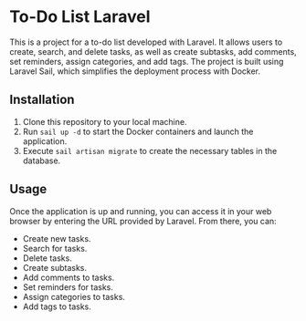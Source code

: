 # To-Do List Laravel

This is a project for a to-do list developed with Laravel. It allows users to create, search, and delete tasks, as well as create subtasks, add comments, set reminders, assign categories, and add tags. The project is built using Laravel Sail, which simplifies the deployment process with Docker.

## Installation

1. Clone this repository to your local machine.
2. Run `sail up -d` to start the Docker containers and launch the application.
3. Execute `sail artisan migrate` to create the necessary tables in the database.

## Usage

Once the application is up and running, you can access it in your web browser by entering the URL provided by Laravel. From there, you can:

- Create new tasks.
- Search for tasks.
- Delete tasks.
- Create subtasks.
- Add comments to tasks.
- Set reminders for tasks.
- Assign categories to tasks.
- Add tags to tasks.